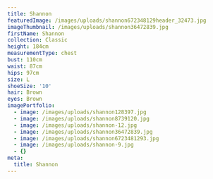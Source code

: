 ```yaml
---
title: Shannon
featuredImage: /images/uploads/shannon672348129header_32473.jpg
imageThumbnail: /images/uploads/shannon36472839.jpg
firstName: Shannon
collection: Classic
height: 184cm
measurementType: chest
bust: 110cm
waist: 87cm
hips: 97cm
size: L
shoeSize: '10'
hair: Brown
eyes: Brown
imagePortfolio:
  - image: /images/uploads/shannon128397.jpg
  - image: /images/uploads/shannon8739120.jpg
  - image: /images/uploads/shannon-12.jpg
  - image: /images/uploads/shannon36472839.jpg
  - image: /images/uploads/shannon6723481293.jpg
  - image: /images/uploads/shannon-9.jpg
  - {}
meta:
  title: Shannon
---
```


